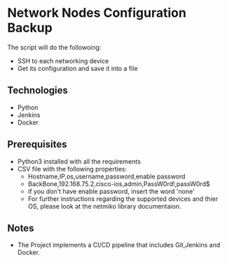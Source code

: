 # Network Nodes Configuration Backup

The script will do the followoing:
- SSH to each networking device
- Get its configuration and save it into a file

## Technologies

- Python
- Jenkins
- Docker
## Prerequisites

- Python3 installed with all the requirements
- CSV file with the following properties:
  - Hostname,IP,os,username,password,enable password
  - BackBone,192.168.75.2,cisco-ios,admin,PassW0rd!,passW0rd$
  - if you don't have enable password, insert the word 'none'
  - For further instructions regarding the supported devices and thier OS,
  please look at the netmiko library documentaion.

## Notes
- The Project implements a CI/CD pipeline that includes Git,Jenkins and Docker.
